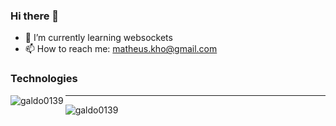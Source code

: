 ### Hi there 👋


- 🌱 I’m currently learning websockets
- 📫 How to reach me: matheus.kho@gmail.com


### Technologies
<div>
 <img align="left" src="https://github-readme-stats.vercel.app/api?username=galdo0139&show_icons=true&locale=en" alt="galdo0139" />
</div>

---

<div>
 <img align="left" src="https://github-readme-stats.vercel.app/api/top-langs?username=galdo0139&show_icons=true&locale=en&layout=compact" alt="galdo0139" />
</div>
<!--
**galdo0139/galdo0139** is a ✨ _special_ ✨ repository because its `README.md` (this file) appears on your GitHub profile.

Here are some ideas to get you started:

- 🔭 I’m currently working on ...

- 👯 I’m looking to collaborate on ...
- 🤔 I’m looking for help with ...
- 💬 Ask me about ...
 ...
- 😄 Pronouns: ...
- ⚡ Fun fact: ...
-->
